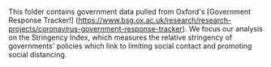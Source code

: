 This folder contains government data pulled from Oxford's [Government Response Tracker!] (https://www.bsg.ox.ac.uk/research/research-projects/coronavirus-government-response-tracker). We focus our analysis on the Stringency Index, which measures the relative stringency of governments' policies which link to limiting social contact and promoting social distancing.
